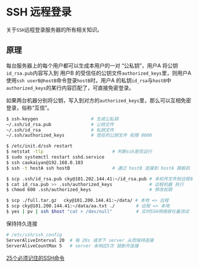 # SSH 远程登录

关于`SSH`远程登录服务器的所有相关知识。

## 原理

每台服务器上的每个用户都可以生成本用户的一对 “公私钥”，用户A 将公钥`id_rsa.pub`内容写入到 用户B 的受信任的公钥文件`authorized_keys`里，则用户A使用`ssh userB@hostB`命令登录`hostB`时。用户A 的私钥`id_rsa`与`hostB`中`authorized_keys`的某行内容匹配了，可直接免密登录。

如果两台机器分别将公钥，写入到对方的`authorized_keys`里，那么可以互相免密登录，俗称“互信”。

```bash
$ ssh-keygen                    # 生成公私钥
~/.ssh/id_rsa.pub               # 公钥文件
~/.ssh/id_rsa                   # 私钥文件
~/.ssh/authorized_keys          # 信任的公钥文件 权限 0600
```

```bash
$ /etc/init.d/ssh restart
$ netstat -tlp                          # 判断ssh是否运行
$ sudo systemctl restart sshd.service
$ ssh caokaiyan@192.168.0.103
$ ssh -t hostA ssh hostB                # 通过 hostB 连接到 hostA 跳板机 
```

```bash
$ scp .ssh/id_rsa.pub cky@101.202.144.41:~/id_rsa.pub # 本机传文件到远程机器
$ cat id_rsa.pub >> .ssh/authorized_keys              # 远程机器 执行
$ chmod 600 .ssh/authorized_keys                      # 修改权限
```

```bash
$ scp ./full.tar.gz 　cky@101.200.144.41:~/data/ # 本地 => 远程
$ scp cky@101.200.144.41:~/data/aa.txt ./        # 远程 => 本地
$ yes | pv | ssh $host "cat > /dev/null"         # 实时SSH网络吞吐量测试
```

保持持久连接

```bash
# /etc/ssh/ssh_config
ServerAliveInterval 20  # 每 20s 请求下 server 从而保持连接
ServerAliveCountMax 5   # server 未响应5次 就断开连接
```

[25个必须记住的SSH命令](http://blog.urfix.com/25-ssh-commands-tricks/)
